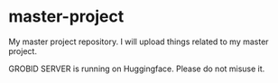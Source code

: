 # master-project
My master project repository. I will upload things related to my master project.

GROBID SERVER is running on Huggingface. Please do not misuse it.